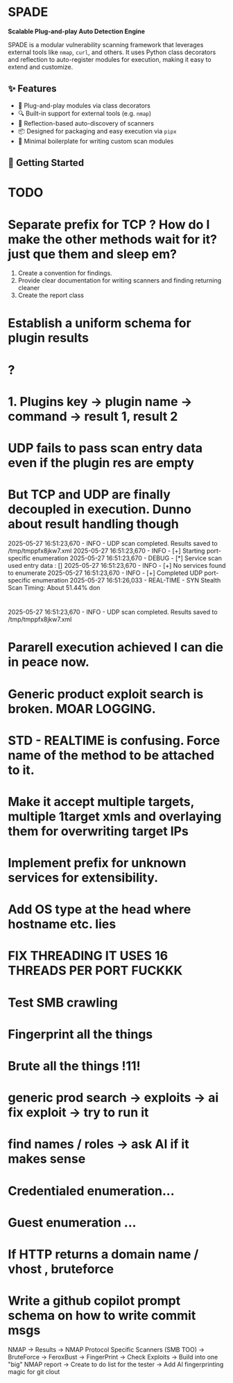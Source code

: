 # SPADE

**Scalable Plug-and-play Auto Detection Engine**

SPADE is a modular vulnerability scanning framework that leverages external tools like `nmap`, `curl`, and others. It uses Python class decorators and reflection to auto-register modules for execution, making it easy to extend and customize.

## ✨ Features

- 🔌 Plug-and-play modules via class decorators
- 🔍 Built-in support for external tools (e.g. `nmap`)
- 🧠 Reflection-based auto-discovery of scanners
- 📦 Designed for packaging and easy execution via `pipx`
- 💬 Minimal boilerplate for writing custom scan modules

## 🚀 Getting Started

# TODO
# Separate prefix for TCP ? How do I make the other methods wait for it? just que them and sleep em? 

1. Create a convention for findings. 
2. Provide clear documentation for writing scanners and finding returning cleaner
3. Create the report class

# Establish a uniform schema for plugin results
# ?
# 1. Plugins key -> plugin name -> command -> result 1, result 2 

# UDP fails to pass scan entry data even if the plugin res are empty
# But TCP and UDP are finally decoupled in execution. Dunno about result handling though
2025-05-27 16:51:23,670 - INFO - UDP scan completed. Results saved to /tmp/tmppfx8jkw7.xml
2025-05-27 16:51:23,670 - INFO - [+] Starting port-specific enumeration
2025-05-27 16:51:23,670 - DEBUG - [*] Service scan used entry data : []
2025-05-27 16:51:23,670 - INFO - [+] No services found to enumerate
2025-05-27 16:51:23,670 - INFO - [+] Completed UDP port-specific enumeration
2025-05-27 16:51:26,033 - REAL-TIME - SYN Stealth Scan Timing: About 51.44% don
#
2025-05-27 16:51:23,670 - INFO - UDP scan completed. Results saved to /tmp/tmppfx8jkw7.xml
#

# Pararell execution achieved I can die in peace now.
# Generic product exploit search is broken. MOAR LOGGING.
# STD - REALTIME is confusing. Force name of the method to be attached to it.
# Make it accept multiple targets, multiple 1target xmls and overlaying them for overwriting target IPs
# Implement prefix for unknown services for extensibility.
# Add OS type at the head where hostname etc. lies
# FIX THREADING IT USES 16 THREADS PER PORT FUCKKK
# Test SMB crawling
# Fingerprint all the things
# Brute all the things !11!
# generic prod search -> exploits -> ai fix exploit -> try to run it
# find names / roles -> ask AI if it makes sense
# Credentialed enumeration...
# Guest enumeration ...
# If HTTP returns a domain name / vhost , bruteforce
# Write a github copilot prompt schema on how to write commit msgs
NMAP -> Results -> NMAP Protocol Specific Scanners (SMB TOO) -> BruteForce -> FeroxBust -> FingerPrint -> Check Exploits -> Build into one "big" NMAP report
-> Create to do list for the tester -> Add AI fingerprinting magic for git clout